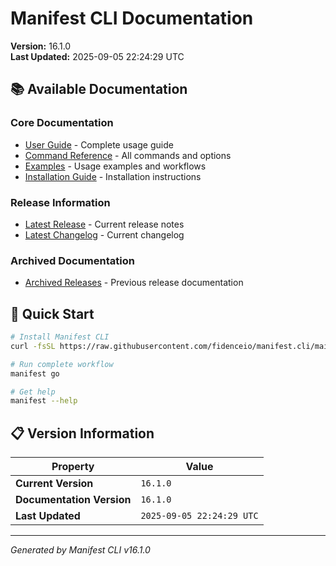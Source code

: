 # Manifest CLI Documentation

**Version:** 16.1.0  
**Last Updated:** 2025-09-05 22:24:29 UTC

## 📚 Available Documentation

### Core Documentation
- [User Guide](USER_GUIDE.md) - Complete usage guide
- [Command Reference](COMMAND_REFERENCE.md) - All commands and options
- [Examples](EXAMPLES.md) - Usage examples and workflows
- [Installation Guide](INSTALLATION.md) - Installation instructions

### Release Information
- [Latest Release](RELEASE_v16.1.0.md) - Current release notes
- [Latest Changelog](CHANGELOG_v16.1.0.md) - Current changelog

### Archived Documentation
- [Archived Releases](zArchive/) - Previous release documentation

## 🚀 Quick Start

```bash
# Install Manifest CLI
curl -fsSL https://raw.githubusercontent.com/fidenceio/manifest.cli/main/install-cli.sh | bash

# Run complete workflow
manifest go

# Get help
manifest --help
```

## 📋 Version Information

| Property | Value |
|----------|-------|
| **Current Version** | `16.1.0` |
| **Documentation Version** | `16.1.0` |
| **Last Updated** | `2025-09-05 22:24:29 UTC` |

---
*Generated by Manifest CLI v16.1.0*
